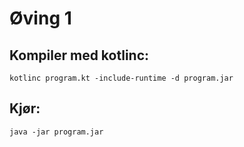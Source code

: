 # Øving 1

## Kompiler med kotlinc:
`kotlinc program.kt -include-runtime -d program.jar`

## Kjør:
`java -jar program.jar`